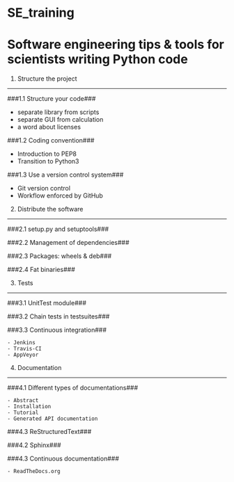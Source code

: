 # SE_training
Software engineering tips &amp; tools for scientists writing Python code
========================================================================


1. Structure the project
------------------------

###1.1 Structure your code###


   - separate library from scripts
   - separate GUI from calculation
   - a word about licenses

###1.2 Coding convention### 


   - Introduction to PEP8
   - Transition to Python3

###1.3 Use a version control system###

   - Git version control 
   - Workflow enforced by GitHub

2. Distribute the software
--------------------------

###2.1 setup.py and setuptools###

###2.2 Management of dependencies###

###2.3 Packages: wheels & deb###

###2.4 Fat binaries### 

3. Tests
--------

###3.1 UnitTest module###


###3.2 Chain tests in testsuites###


###3.3 Continuous integration###


    - Jenkins
    - Travis-CI
    - AppVeyor

4. Documentation
----------------

###4.1 Different types of documentations###

    - Abstract
    - Installation
    - Tutorial
    - Generated API documentation

###4.3 ReStructuredText###


###4.2 Sphinx###


###4.3 Continuous documentation###

    - ReadTheDocs.org 
